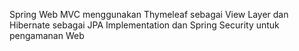 Spring Web MVC menggunakan Thymeleaf sebagai View Layer
dan Hibernate sebagai JPA Implementation
dan Spring Security untuk pengamanan Web